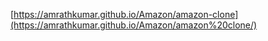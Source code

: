 [https://amrathkumar.github.io/Amazon/amazon-clone](https://amrathkumar.github.io/Amazon/amazon%20clone/)

